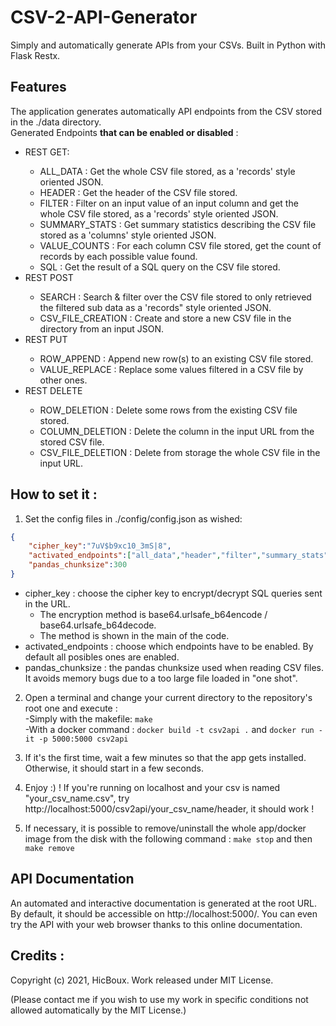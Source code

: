 <h1>CSV-2-API-Generator</h1>

Simply and automatically generate APIs from your CSVs. Built in Python with Flask Restx.

<h2>Features</h2>

The application generates automatically API endpoints from the CSV stored in the ./data directory.<br>
Generated Endpoints <b>that can be enabled or disabled</b> :
<ul>
    <li>REST GET:</li>
    <ul>
      <li>ALL_DATA : Get the whole CSV file stored, as a 'records' style oriented JSON.</li>
      <li>HEADER : Get the header of the CSV file stored.</li>
      <li>FILTER : Filter on an input value of an input column and get the whole CSV file stored, as a 'records' style oriented JSON.</li>
      <li>SUMMARY_STATS : Get summary statistics describing the CSV file stored as a 'columns' style oriented JSON.</li>
      <li>VALUE_COUNTS : For each column CSV file stored, get the count of records by each possible value found.</li>
      <li>SQL : Get the result of a SQL query on the CSV file stored.</li>
    </ul>
    <li>REST POST</li>
    <ul>
      <li>SEARCH : Search & filter over the CSV file stored to only retrieved the filtered sub data as a 'records" style oriented JSON.</li>
      <li>CSV_FILE_CREATION : Create and store a new CSV file in the directory from an input JSON.</li>
    </ul>
    <li>REST PUT</li>
    <ul>
      <li>ROW_APPEND : Append new row(s) to an existing CSV file stored.</li>
      <li>VALUE_REPLACE : Replace some values filtered in a CSV file by other ones.</li>
    </ul>
    <li>REST DELETE</li>
    <ul>
      <li>ROW_DELETION : Delete some rows from the existing CSV file stored.</li>
      <li>COLUMN_DELETION : Delete the column in the input URL from the stored CSV file.</li>
      <li>CSV_FILE_DELETION : Delete from storage the whole CSV file in the input URL.</li>
   </ul>
</ul>

<h2>How to set it :</h2>

1) Set the config files in ./config/config.json as wished:</br>
```json
{
    "cipher_key":"7uV$b9xc10_3mS|8",
    "activated_endpoints":["all_data","header","filter","summary_stats","value_counts", "sql", "search", "csv_file_deletion", "row_deletion", "column_deletion", "csv_file_deletion","row_append","value_replace"],
    "pandas_chunksize":300 
}
```
<ul>
<li>cipher_key : choose the cipher key to encrypt/decrypt SQL queries sent in the URL.
  <ul>
  <li>The encryption method is base64.urlsafe_b64encode / base64.urlsafe_b64decode.</li>
  <li>The method is shown in the main of the code.</li>
  </ul>
</li>
<li>activated_endpoints : choose which endpoints have to be enabled. By default all posibles ones are enabled.</li>
<li>pandas_chunksize : the pandas chunksize used when reading CSV files. It avoids memory bugs due to a too large file loaded in "one shot".</li>
</ul>

2) Open a terminal and change your current directory to the repository's root one and execute :</br>
-Simply with the makefile: ```make```</br>
-With a docker command : ```docker build -t csv2api .``` and ```docker run -it -p 5000:5000 csv2api```</br>

3) If it's the first time, wait a few minutes so that the app gets installed. Otherwise, it should start in a few seconds.

4) Enjoy :) ! If you're running on localhost and your csv is named "your_csv_name.csv", try http://localhost:5000/csv2api/your_csv_name/header, it should work !

5) If necessary, it is possible to remove/uninstall the whole app/docker image from the disk with the following command : ```make stop``` and then ```make remove```

<h2>API Documentation</h2>

An automated and interactive documentation is generated at the root URL. By default, it should be accessible on http://localhost:5000/. You can even try the API with your web browser thanks to this online documentation.

<h2>Credits :</h2>

Copyright (c) 2021, HicBoux. Work released under MIT License. 

(Please contact me if you wish to use my work in specific conditions not allowed automatically by the MIT License.)


